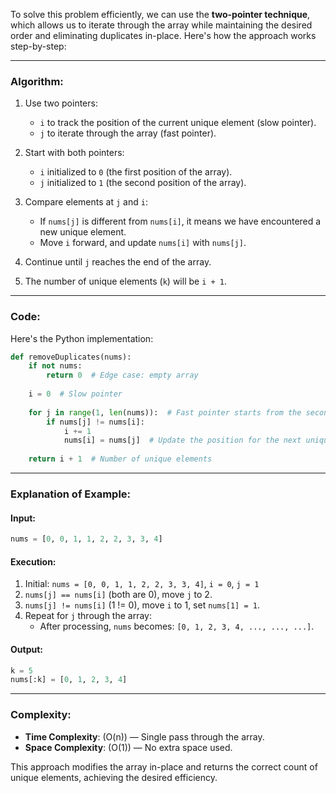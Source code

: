 
To solve this problem efficiently, we can use the **two-pointer technique**, which allows us to iterate through the array while maintaining the desired order and eliminating duplicates in-place. Here's how the approach works step-by-step:

---

### Algorithm:

1. Use two pointers:
   - `i` to track the position of the current unique element (slow pointer).
   - `j` to iterate through the array (fast pointer).

2. Start with both pointers:
   - `i` initialized to `0` (the first position of the array).
   - `j` initialized to `1` (the second position of the array).

3. Compare elements at `j` and `i`:
   - If `nums[j]` is different from `nums[i]`, it means we have encountered a new unique element.
   - Move `i` forward, and update `nums[i]` with `nums[j]`.

4. Continue until `j` reaches the end of the array.

5. The number of unique elements (`k`) will be `i + 1`.

---

### Code:

Here's the Python implementation:

```python
def removeDuplicates(nums):
    if not nums:
        return 0  # Edge case: empty array
    
    i = 0  # Slow pointer
    
    for j in range(1, len(nums)):  # Fast pointer starts from the second element
        if nums[j] != nums[i]:
            i += 1
            nums[i] = nums[j]  # Update the position for the next unique element
    
    return i + 1  # Number of unique elements
```

---

### Explanation of Example:

#### Input:
```python
nums = [0, 0, 1, 1, 2, 2, 3, 3, 4]
```

#### Execution:
1. Initial: `nums = [0, 0, 1, 1, 2, 2, 3, 3, 4]`, `i = 0`, `j = 1`
2. `nums[j] == nums[i]` (both are 0), move `j` to 2.
3. `nums[j] != nums[i]` (1 != 0), move `i` to 1, set `nums[1] = 1`.
4. Repeat for `j` through the array:
   - After processing, `nums` becomes: `[0, 1, 2, 3, 4, ..., ..., ...]`.

#### Output:
```python
k = 5
nums[:k] = [0, 1, 2, 3, 4]
```

---

### Complexity:

- **Time Complexity**: \(O(n)\) — Single pass through the array.
- **Space Complexity**: \(O(1)\) — No extra space used.

This approach modifies the array in-place and returns the correct count of unique elements, achieving the desired efficiency.